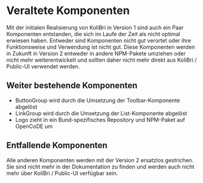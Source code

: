 # Veraltete Komponenten

Mit der initialen Realisierung von KoliBri in Version 1 sind auch ein Paar Komponenten entstanden, die sich im Laufe der Zeit als nicht optimal erwiesen haben. Entweder sind Komponenten nicht gut verortet oder ihre Funktionsweise und Verwendung ist nicht gut. Diese Komponenten werden in Zukunft in Version 2 entweder in andere NPM-Pakete umziehen oder nicht mehr weiterentwickelt und sollten daher nicht mehr direkt aus KoliBri / Public-UI verwendet werden.

## Weiter bestehende Komponenten

- ButtonGroup wird durch die Umsetzung der Toolbar-Komponente abgelöst
- LinkGroup wird durch die Umsetzung der List-Komponente abgelöst
- Logo zieht in ein Bund-spezifisches Repository und NPM-Paket auf OpenCoDE um

## Entfallende Komponenten

Alle anderen Komponenten werden mit der Version 2 ersatzlos gestrichen. Sie sind nicht mehr in der Dokumentation zu finden und werden auch nicht mehr über KoliBri / Public-UI verfügbar sein.
